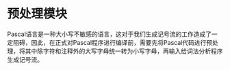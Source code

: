 # 预处理模块

Pascal语言是一种大小写不敏感的语言，这对于我们生成记号流的工作造成了一定阻碍，因此，在正式对Pascal程序进行编译前，需要先将Pascal代码进行预处理，将其中除字符和注释外的大写字母统一转为小写字母，再输入给词法分析程序生成记号流。